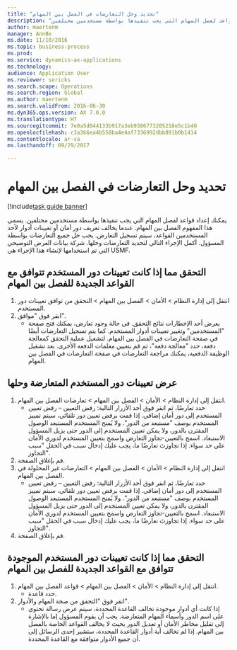 ```yaml
--- 
title: "تحديد وحل التعارضات في الفصل بين المهام"
description: "يمكنك إعداد قواعد لفصل المهام التي يجب تنفيذها بواسطة مستخدمين مختلفين."
author: maertenm
manager: AnnBe
ms.date: 11/10/2016
ms.topic: business-process
ms.prod: 
ms.service: dynamics-ax-applications
ms.technology: 
audience: Application User
ms.reviewer: sericks
ms.search.scope: Operations
ms.search.region: Global
ms.author: maertenm
ms.search.validFrom: 2016-06-30
ms.dyn365.ops.version: AX 7.0.0
ms.translationtype: HT
ms.sourcegitcommit: 7e0a5d044133b917a3eb9386773205218e5c1b40
ms.openlocfilehash: c3a366ea4b558ba4e4af7336992dbb091b0b1414
ms.contentlocale: ar-sa
ms.lasthandoff: 09/29/2017

---
```

# <a name="identify-and-resolve-conflicts-in-segregation-of-duties"></a>تحديد وحل التعارضات في الفصل بين المهام

[!include[task guide banner](../../includes/task-guide-banner.md)]

يمكنك إعداد قواعد لفصل المهام التي يجب تنفيذها بواسطة مستخدمين مختلفين. يسمى هذا المفهوم الفصل بين المهام. عندما يخالف تعريف دور أمان أو تعيينات أدوار لأحد المستخدمين القواعد، سيتم تسجيل التعارض. يجب حل جميع التعارضات بواسطة المسؤول. أكمل الإجراء التالي لتحديد التعارضات وحلها. شركة بيانات العرض التوضيحي التي تم استخدامها لإنشاء هذا الإجراء هي USMF.


## <a name="verify-whether-user-role-assignments-comply-with-new-rules-for-segregation-of-duties"></a>التحقق مما إذا كانت تعيينات دور المستخدم تتوافق مع القواعد الجديدة للفصل بين المهام
1. انتقل إلى إدارة النظام > الأمان > الفصل بين المهام > التحقق من توافق تعيينات دور المستخدم.
2. انقر فوق "موافق".
    * يعرض أحد الإخطارات نتائج التحقق.     في حالة وجود تعارض، يمكنك فتح صفحة "المستخدمين" وتغيير تعيينات أدوار المستخدم. كما يتم تسجيل التعارضات أيضًا في صفحة التعارضات في الفصل بين المهام.     لتشغيل عملية التحقق كمعالجة دفعة، حدد "معالجة دفعة"، ثم قم بتعيين معلمات الدفعة الأخرى. بعد تشغيل الوظيفة الدفعية، يمكنك مراجعة التعارضات في صفحة التعارضات في الفصل بين المهام.  

## <a name="view-and-resolve-conflicting-user-role-assignments"></a>عرض تعيينات دور المستخدم المتعارضة وحلها
1. انتقل إلى إدارة النظام > الأمان > الفصل بين المهام > تعارضات الفصل بين المهام.
    * حدد تعارضًا، ثم انقر فوق أحد الأزرار التالية:     رفض التعيين – رفض تعيين المستخدم إلى دور أمان إضافي. إذا قمت برفض تعيين دور تلقائي، سيتم تمييز المستخدم بوصف "مستبعد من الدور". ولا يُمنح المستخدم المستبعد الوصول المقترن بالدور، ولا يمكن تعيين المستخدم إلى الدور حتى يزيل المسؤول الاستبعاد.     اسمح بالتعيين-تجاوز التعارض واسمح بتعيين المستخدم لدوري الأمان على حد سواء. إذا تجاوزتَ تعارضًا ما، يجب عليك إدخال سبب في الحقل "سبب التجاوز".  
2. قم بإغلاق الصفحة.
3. انتقل إلى إدارة النظام > الأمان > الفصل بين المهام > التعارضات غير المحلولة في الفصل بين المهام.
    * حدد تعارضًا، ثم انقر فوق أحد الأزرار التالية:     رفض التعيين – رفض تعيين المستخدم إلى دور أمان إضافي. إذا قمت برفض تعيين دور تلقائي، سيتم تمييز المستخدم بوصف "مستبعد من الدور". ولا يُمنح المستخدم المستبعد الوصول المقترن بالدور، ولا يمكن تعيين المستخدم إلى الدور حتى يزيل المسؤول الاستبعاد.     اسمح بالتعيين-تجاوز التعارض واسمح بتعيين المستخدم لدوري الأمان على حد سواء. إذا تجاوزتَ تعارضًا ما، يجب عليك إدخال سبب في الحقل "سبب التجاوز".    
4. قم بإغلاق الصفحة.

## <a name="verify-whether-existing-roles-comply-with-new-rules-for-segregation-of-duties"></a>التحقق مما إذا كانت تعيينات دور المستخدم الموجودة تتوافق مع القواعد الجديدة للفصل بين المهام
1. انتقل إلى إدارة النظام > الأمان > الفصل بين المهام > قواعد الفصل بين المهام.
    * حدد قاعدة.  
2. انقر فوق "التحقق من صحة المهام والأدوار".
    * إذا كانت أي أدوار موجودة تخالف القاعدة المحددة، سيتم عرض رسالة تحتوي على اسم الدور وأسماء المهام المتعارضة. يجب أن يقوم المسؤول إما بالإشارة إلى تقليل مخاطر الأمان أو تعديل الدور بحيث لا يخالف القواعد الخاصة بالفصل بين المهام.     إذا لم تخالف أية أدوار القاعدة المحددة، ستشير إحدى الرسائل إلى أن جميع الأدوار متوافقة مع القاعدة المحددة.  


